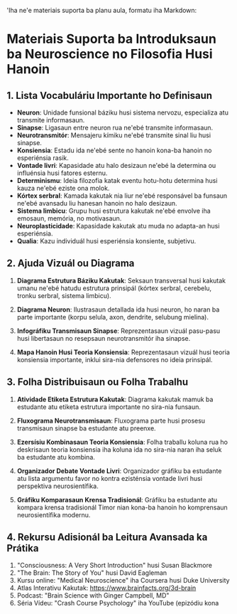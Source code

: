 'Iha ne'e materiais suporta ba planu aula, formatu iha Markdown:

# Materiais Suporta ba Introduksaun ba Neuroscience no Filosofia Husi Hanoin

## 1. Lista Vocabuláriu Importante ho Definisaun

- **Neuron**: Unidade funsional báziku husi sistema nervozu, especializa atu transmite informasaun.
- **Sinapse**: Ligasaun entre neuron rua ne'ebé transmite informasaun.
- **Neurotransmitór**: Mensajeru kímiku ne'ebé transmite sinal liu husi sinapse.
- **Konsiensia**: Estadu ida ne'ebé sente no hanoin kona-ba hanoin no esperiénsia rasik.
- **Vontade livri**: Kapasidade atu halo desizaun ne'ebé la determina ou influénsia husi fatores esternu.
- **Determinismu**: Ideia filozofia katak eventu hotu-hotu determina husi kauza ne'ebé eziste ona molok.
- **Kórtex serbral**: Kamada kakutak nia liur ne'ebé responsável ba funsaun ne'ebé avansadu liu hanesan hanoin no halo desizaun.
- **Sistema limbicu**: Grupu husi estrutura kakutak ne'ebé envolve iha emosaun, memória, no motivasaun.
- **Neuroplasticidade**: Kapasidade kakutak atu muda no adapta-an husi esperiénsia.
- **Qualia**: Kazu individuál husi esperiénsia konsiente, subjetivu.

## 2. Ajuda Vizuál ou Diagrama

1. **Diagrama Estrutura Báziku Kakutak**: Seksaun transversal husi kakutak umanu ne'ebé hatudu estrutura prinsipál (kórtex serbral, cerebelu, tronku serbral, sistema limbicu).

2. **Diagrama Neuron**: Ilustrasaun detallada ida husi neuron, ho naran ba parte importante (korpu selula, axon, dendrite, selubung mielina).

3. **Infográfiku Transmisaun Sinapse**: Reprezentasaun vizuál pasu-pasu husi libertasaun no resepsaun neurotransmitór iha sinapse.

4. **Mapa Hanoin Husi Teoria Konsiensia**: Reprezentasaun vizuál husi teoria konsiensia importante, inklui sira-nia defensores no ideia prinsipál.

## 3. Folha Distribuisaun ou Folha Trabalhu

1. **Atividade Etiketa Estrutura Kakutak**: Diagrama kakutak mamuk ba estudante atu etiketa estrutura importante no sira-nia funsaun.

2. **Fluxograma Neurotransmisaun**: Fluxograma parte husi prosesu transmisaun sinapse ba estudante atu preenxe.

3. **Ezersísiu Kombinasaun Teoria Konsiensia**: Folha traballu koluna rua ho deskrisaun teoria konsiensia iha koluna ida no sira-nia naran iha seluk ba estudante atu kombina.

4. **Organizador Debate Vontade Livri**: Organizador gráfiku ba estudante atu lista argumentu favor no kontra ezisténsia vontade livri husi perspektiva neurosientífika.

5. **Gráfiku Komparasaun Krensa Tradisionál**: Gráfiku ba estudante atu kompara krensa tradisionál Timor nian kona-ba hanoin ho komprensaun neurosientífika modernu.

## 4. Rekursu Adisionál ba Leitura Avansada ka Prátika

1. "Consciousness: A Very Short Introduction" husi Susan Blackmore
2. "The Brain: The Story of You" husi David Eagleman
3. Kursu online: "Medical Neuroscience" iha Coursera husi Duke University
4. Atlas Interativu Kakutak: https://www.brainfacts.org/3d-brain
5. Podcast: "Brain Science with Ginger Campbell, MD"
6. Séria Vídeu: "Crash Course Psychology" iha YouTube (epizódiu kona